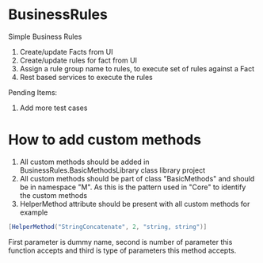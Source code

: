 # BusinessRules
Simple Business Rules

1. Create/update Facts from UI
2. Create/update rules for fact from UI
3. Assign a rule group name to rules, to execute set of rules against a Fact
4. Rest based services to execute the rules

Pending Items:

1. Add more test cases

# How to add custom methods

1. All custom methods should be added in BusinessRules.BasicMethodsLibrary class library project
2. All custom methods should be part of class "BasicMethods" and should be in namespace "M". As this is the pattern used in "Core" to identify the custom methods
3. HelperMethod attribute should be present with all custom methods for example
```c#
[HelperMethod("StringConcatenate", 2, "string, string")]
```
First parameter is dummy name, second is number of parameter this function accepts and third is type of parameters this method accepts.

